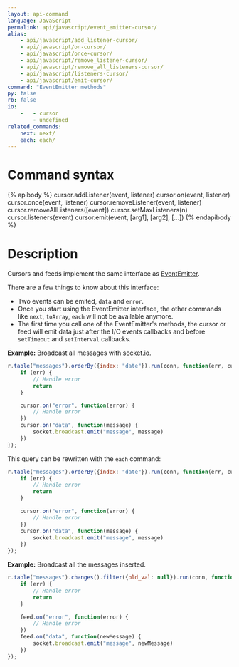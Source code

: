 ```yaml
---
layout: api-command
language: JavaScript
permalink: api/javascript/event_emitter-cursor/
alias:
    - api/javascript/add_listener-cursor/
    - api/javascript/on-cursor/
    - api/javascript/once-cursor/
    - api/javascript/remove_listener-cursor/
    - api/javascript/remove_all_listeners-cursor/
    - api/javascript/listeners-cursor/
    - api/javascript/emit-cursor/
command: "EventEmitter methods"
py: false
rb: false
io:
    -   - cursor 
        - undefined
related_commands:
    next: next/
    each: each/
---
```


# Command syntax #

{% apibody %}
cursor.addListener(event, listener)
cursor.on(event, listener)
cursor.once(event, listener)
cursor.removeListener(event, listener)
cursor.removeAllListeners([event])
cursor.setMaxListeners(n)
cursor.listeners(event)
cursor.emit(event, [arg1], [arg2], [...])
{% endapibody %}

# Description #

Cursors and feeds implement the same interface as [EventEmitter](http://nodejs.org/api/events.html#events_class_events_eventemitter).

There are a few things to know about this interface:

- Two events can be emited, `data` and `error`.
- Once you start using the EventEmitter interface, the other commands like `next`,
`toArray`, `each` will not be available anymore.
- The first time you call one of the EventEmitter's methods, the cursor or feed will
emit data just after the I/O events callbacks and before `setTimeout` and `setInterval`
callbacks.


__Example:__ Broadcast all messages with [socket.io](http://socket.io).

```js
r.table("messages").orderBy({index: "date"}).run(conn, function(err, cursor) {
    if (err) {
        // Handle error
        return
    }

    cursor.on("error", function(error) {
        // Handle error
    })
    cursor.on("data", function(message) {
        socket.broadcast.emit("message", message)
    })
});
```

This query can be rewritten with the `each` command:

```js
r.table("messages").orderBy({index: "date"}).run(conn, function(err, cursor) {
    if (err) {
        // Handle error
        return
    }

    cursor.on("error", function(error) {
        // Handle error
    })
    cursor.on("data", function(message) {
        socket.broadcast.emit("message", message)
    })
});
```


__Example:__ Broadcast all the messages inserted.

```js
r.table("messages").changes().filter({old_val: null}).run(conn, function(err, feed) {
    if (err) {
        // Handle error
        return
    }

    feed.on("error", function(error) {
        // Handle error
    })
    feed.on("data", function(newMessage) {
        socket.broadcast.emit("message", newMessage)
    })
});
```

